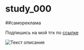 # study_000

##самореклама

Подпишись на мой тгк по [ссылке](https://t.me/+53mm4X9lszdiZTUyl)

![Текст описания](https://i.pinimg.com/736x/29/98/0c/29980c6272c884252f61dc05bd93878a.jpg)
